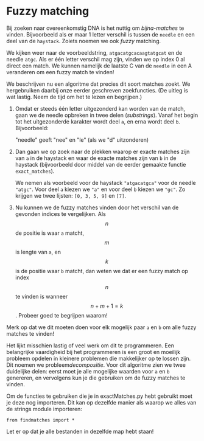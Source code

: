 # Fuzzy matching

Bij zoeken naar overeenkomstig DNA is het nuttig om *bijna-matches* te vinden.
Bijvoorbeeld als er maar 1 letter verschil is tussen de `needle` en een deel
van de `haystack`. Zoiets noemen we ook *fuzzy* matching.

We kijken weer naar de voorbeeldstring, `atgacatgcacaagtatgcat` en de needle
`atgc`. Als er één letter verschil mag zijn, vinden we op index 0 al direct een
match. We kunnen namelijk de laatste C van de `needle` in een A veranderen om
een fuzzy match te vinden!

We beschrijven nu een algoritme dat precies dit soort matches zoekt. We hergebruiken daarbij onze eerder geschreven zoekfuncties. (De uitleg is wat lastig. Neem de tijd om het te lezen en begrijpen.)

1. Omdat er steeds één letter uitgezonderd kan worden van de match, gaan we de needle opbreken in twee delen (*substrings*). Vanaf het begin tot het uitgezonderde karakter wordt deel `a`, en erna wordt deel `b`. Bijvoorbeeld:

	"needle" geeft "nee" en "le" (als we "d" uitzonderen)

2. Dan gaan we op zoek naar de plekken waarop er exacte matches zijn van `a` in de haystack en waar de exacte matches zijn van `b` in de haystack (bijvoorbeeld door middel van de eerder gemaakte functie `exact_matches`).

	We nemen als voorbeeld voor de haystack `"atgacatgca"` voor de needle `"atgc"`. Voor deel `a` kiezen we `"a"` en voor deel `b` kiezen we `"gc"`. Zo krijgen we twee lijsten: `[0, 3, 5, 9]` en `[7]`.

3. Nu kunnen we de fuzzy matches vinden door het verschil van de gevonden indices te vergelijken. Als $$n$$ de positie is waar `a` matcht, $$m$$ is lengte van `a`, en $$k$$ is de positie waar `b` matcht, dan weten we dat er een fuzzy match op index $$n$$ te vinden is wanneer $$n + m + 1 = k$$. Probeer goed te begrijpen waarom!

Merk op dat we dit moeten doen voor elk mogelijk paar `a` en `b` om alle fuzzy matches te vinden!

Het lijkt misschien lastig of veel werk om dit te programmeren. Een belangrijke
vaardigheid bij het programmeren is een groot en moeilijk probleem opdelen in
kleinere problemen die makkelijker op te lossen zijn. Dit noemen we
probleem*decompositie*. Voor dit algoritme zien we twee duidelijke delen: eerst
moet je alle mogelijke waarden voor `a` en `b` genereren, en vervolgens kun je
die gebruiken om de fuzzy matches te vinden.

Om de functies te gebruiken die je in exactMatches.py hebt gebruikt moet je deze nog importeren.
Dit kan op dezelfde manier als waarop we alles van de strings module importeren:

    from findmatches import *

Let er op dat je alle bestanden in dezelfde map hebt staan!

